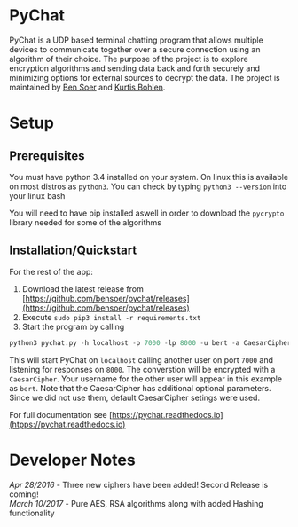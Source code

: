 # PyChat

PyChat is a UDP based terminal chatting program that allows multiple devices to communicate together over a secure connection using an algorithm of their choice. The purpose of the project is to explore encryption algorithms and sending data back and forth securely and minimizing options for external sources to decrypt the data. The project is maintained by [Ben Soer](https://github.com/bensoer) and [Kurtis Bohlen](https://github.com/kbohlen).

# Setup

## Prerequisites
You must have python 3.4 installed on your system. On linux this is available on most distros as `python3`. You can check by typing `python3 --version` into your linux bash

You will need to have pip installed aswell in order to download the `pycrypto` library needed for some of the algorithms

## Installation/Quickstart

For the rest of the app:
 1. Download the latest release from [https://github.com/bensoer/pychat/releases](https://github.com/bensoer/pychat/releases)
 2. Execute `sudo pip3 install -r requirements.txt`
 3. Start the program by calling
```python
python3 pychat.py -h localhost -p 7000 -lp 8000 -u bert -a CaesarCipher
```
This will start PyChat on `localhost` calling another user on port `7000` and listening for responses on `8000`.
The converstion will be encrypted with a `CaesarCipher`. Your username for the other user will appear in this example as `bert`.
Note that the CaesarCipher has additional optional parameters.
Since we did not use them, default CaesarCipher setings were used.

For full documentation see [https://pychat.readthedocs.io](htpps://pychat.readthedocs.io)

# Developer Notes
_Apr 28/2016_ - Three new ciphers have been added! Second Release is coming! <br>
_March 10/2017_ - Pure AES, RSA algorithms along with added Hashing functionality
